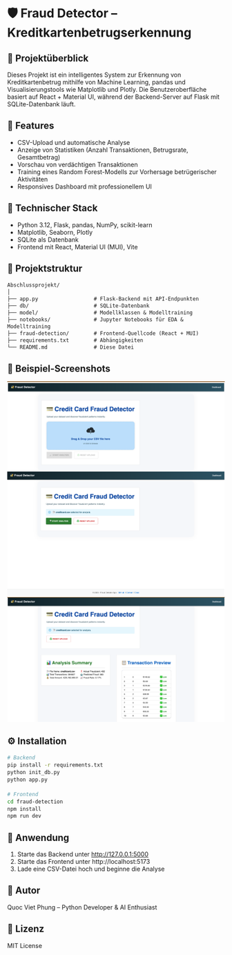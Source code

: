 # 🛡️ Fraud Detector – Kreditkartenbetrugserkennung

## 📌 Projektüberblick

Dieses Projekt ist ein intelligentes System zur Erkennung von Kreditkartenbetrug mithilfe von Machine Learning, pandas und Visualisierungstools wie Matplotlib und Plotly. Die Benutzeroberfläche basiert auf React + Material UI, während der Backend-Server auf Flask mit SQLite-Datenbank läuft.

## 🎯 Features

- CSV-Upload und automatische Analyse
- Anzeige von Statistiken (Anzahl Transaktionen, Betrugsrate, Gesamtbetrag)
- Vorschau von verdächtigen Transaktionen
- Training eines Random Forest-Modells zur Vorhersage betrügerischer Aktivitäten
- Responsives Dashboard mit professionellem UI

## 🧠 Technischer Stack

- Python 3.12, Flask, pandas, NumPy, scikit-learn
- Matplotlib, Seaborn, Plotly
- SQLite als Datenbank
- Frontend mit React, Material UI (MUI), Vite

## 🧱 Projektstruktur

```
Abschlussprojekt/
│
├── app.py                  # Flask-Backend mit API-Endpunkten
├── db/                     # SQLite-Datenbank
├── model/                  # Modellklassen & Modelltraining
├── notebooks/              # Jupyter Notebooks für EDA & Modelltraining
├── fraud-detection/        # Frontend-Quellcode (React + MUI)
├── requirements.txt        # Abhängigkeiten
└── README.md               # Diese Datei
```

## 🧪 Beispiel-Screenshots

![Übersicht](screenshots/app_overview.png)
![Upload](screenshots/upload_success.png)
![Analyse](screenshots/analysis_results.png)

## ⚙️ Installation

```bash
# Backend
pip install -r requirements.txt
python init_db.py
python app.py

# Frontend
cd fraud-detection
npm install
npm run dev
```

## 🚀 Anwendung

1. Starte das Backend unter http://127.0.0.1:5000
2. Starte das Frontend unter http://localhost:5173
3. Lade eine CSV-Datei hoch und beginne die Analyse

## 👤 Autor

Quoc Viet Phung – Python Developer & AI Enthusiast

## 📄 Lizenz

MIT License